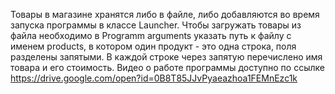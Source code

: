 

Товары в магазине хранятся либо в файле, либо добавляются во время запуска программы в классе Launcher. 
Чтобы загружать товары из файла необходимо в Programm arguments указать путь к файлу с именем products, в котором
один продукт - это одна строка, поля разделены запятыми. В каждой строке через запятую перечислено имя товара и его стоимость.
Видео о работе программы доступно по ссылке https://drive.google.com/open?id=0B8T85JJvPyaeazhoa1FEMnEzc1k
